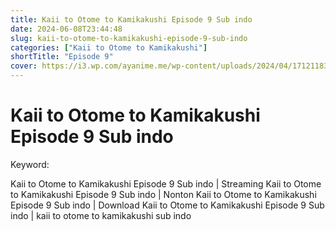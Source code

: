 ```yaml
---
title: Kaii to Otome to Kamikakushi Episode 9 Sub indo
date: 2024-06-08T23:44:48
slug: kaii-to-otome-to-kamikakushi-episode-9-sub-indo
categories: ["Kaii to Otome to Kamikakushi"]
shortTitle: "Episode 9"
cover: https://i3.wp.com/ayanime.me/wp-content/uploads/2024/04/1712118358-5463-141688.jpg
---
```


# Kaii to Otome to Kamikakushi Episode 9 Sub indo

<iframe-loader iframe-src1="https://play.ayanime.me/include/fluidplayer/fluidplayer.php?VideoSrc1=https%3A%2F%2Fdrive.google.com%2Ffile%2Fd%2F1LTOhkqbszYd5C-LLs5n7j_dT8x4aHtYp%2Fpreview&VideoType1=video%2Fmp4&VideoQuality1=480p&VideoSrc2=https%3A%2F%2Fdrive.google.com%2Ffile%2Fd%2F1pGEVeOy_kWcofy8pthHXzKQmWwgw8iU2%2Fpreview&VideoType2=video%2Fmp4&VideoQuality2=720p&VideoSrc3=https%3A%2F%2Fdrive.google.com%2Ffile%2Fd%2F1MKA2B_nhddmvikDHIlh2gbe1etJ_sCFr%2Fpreview&VideoType3=video%2Fmp4&VideoQuality3=1080p&VideoSrc4=&VideoType4=&VideoQuality4=&VideoPoster=&VideoTrack1=&kind1=&srclang1=&label1=&default1=&VideoTrack2=&kind2=&srclang2=&label2=&default2=&player=fluid+player&server=Drive+API&api=&width=100%25&height=900px" iframe-src2="https://drive.google.com/file/d/1MKA2B_nhddmvikDHIlh2gbe1etJ_sCFr/preview"></iframe-loader>

Keyword:
<p>Kaii to Otome to Kamikakushi Episode 9 Sub indo | Streaming Kaii to Otome to Kamikakushi Episode 9 Sub indo | Nonton Kaii to Otome to Kamikakushi Episode 9 Sub indo | Download Kaii to Otome to Kamikakushi Episode 9 Sub indo | kaii to otome to kamikakushi sub indo</p>

